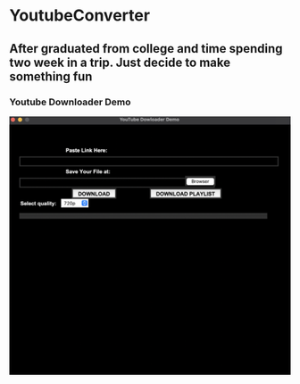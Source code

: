 # YoutubeConverter

## After graduated from college and time spending two week in a trip. Just decide to make something fun
### Youtube Downloader Demo 
![Picture1](YoutubeDownloaderDemo.png)
